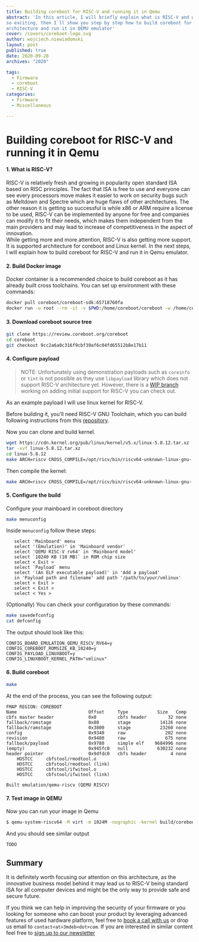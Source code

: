 ```yaml
---
title: Building coreboot for RISC-V and running it in Qemu
abstract: 'In this article, I will briefly explain what is RISC-V and why it is
so exciting, then I`ll show you step by step how to build coreboot for this
architecture and run it in QEMU emulator'
cover: /covers/coreboot-logo.svg
author: wojciech.niewiadomski
layout: post
published: true
date: 2020-09-28
archives: "2020"

tags:
  - Firmware
  - coreboot
  - RISC-V
categories:
  - Firmware
  - Miscellaneous

---
```



# Building coreboot for RISC-V and running it in Qemu

#### 1. What is RISC-V?

RISC-V is relatively fresh and growing in popularity open standard ISA based on
RISC principles. The fact that ISA is free to use and everyone can see every
processors move makes it easier to work on security bugs such as Meltdown and
Spectre which are huge flaws of other architectures. The other reason it is
getting so successful is while x86 or ARM require a license to be used, RISC-V
can be implemented by anyone for free and companies can modify it to fit their
needs, which makes them independent from the main providers and may lead to
increase of competitiveness in the aspect of innovation.  
While getting more and more attention, RISC-V is also getting more support. It
is supported architecture for coreboot and Linux kernel. In the next steps, I
will explain how to build coreboot for RISC-V and run it in Qemu emulator.


#### 2. Build Docker image

Docker container is a recommended choice to build coreboot as it has already
built cross toolchains. You can set up environment with these commands:

```sh
docker pull coreboot/coreboot-sdk:65718760fa
docker run -u root --rm -it -v $PWD:/home/coreboot/coreboot -w /home/coreboot/coreboot coreboot/coreboot-sdk:65718760fa /bin/bash
```

#### 3. Download coreboot source tree

```sh
git clone https://review.coreboot.org/coreboot
cd coreboot
git checkout 9cc2a6a0c316f9cbf39af6c04fd65512b8e17b11
```

#### 4. Configure payload

> NOTE: Unfortunately using demonstration payloads such as `coreinfo` or `tint`
is not possible as they use `libpayload` library which does not support RISC-V
architecture yet. However, there is a [WIP
branch](https://review.coreboot.org/c/coreboot/+/31356) working on adding
initial support for RISC-V you can check out.

As an example payload I will use linux kernel for RISC-V.

Before building it, you'll need RISC-V GNU Toolchain, which
you can build following instructions from this
[repository](https://github.com/riscv/riscv-gnu-toolchain#installation-linux).

Now you can clone and build kernel.

```sh
wget https://cdn.kernel.org/pub/linux/kernel/v5.x/linux-5.8.12.tar.xz
tar -xvf linux-5.8.12.tar.xz
cd linux-5.8.12
make ARCH=riscv CROSS_COMPILE=/opt/ricv/bin/riscv64-unknown-linux-gnu- defconfig
```

Then compile the kernel:

```sh
make ARCH=riscv CROSS_COMPILE=/opt/ricv/bin/riscv64-unknown-linux-gnu- -j $(nproc)
```

#### 5. Configure the build

Configure your mainboard in coreboot directory

```sh
make menuconfig
```

Inside `menuconfig` follow these steps:

```
   select 'Mainboard' menu
   select '(Emulation)' in 'Mainboard vendor'
   select 'QEMU RISC-V rv64' in 'Mainboard model'
   select `10240 KB (10 MB)` in ROM chip size
   select < Exit >
   select `Payload` menu
   select '(An ELF executable payload)' in 'Add a payload'
   in 'Payload path and filename' add path '/path/to/your/vmlinux'
   select < Exit >
   select < Exit >
   select < Yes >
```

(Optionally) You can check your configuration by these commands:

```sh
make savedefconfig
cat defconfig
```

The output should look like this:
```
CONFIG_BOARD_EMULATION_QEMU_RISCV_RV64=y
CONFIG_COREBOOT_ROMSIZE_KB_10240=y
CONFIG_PAYLOAD_LINUXBOOT=y
CONFIG_LINUXBOOT_KERNEL_PATH="vmlinux"
```

#### 6. Build coreboot

```sh
make
```

At the end of the process, you can see the following output:
```
FMAP REGION: COREBOOT
Name                           Offset     Type           Size   Comp
cbfs master header             0x0        cbfs header        32 none
fallback/romstage              0x80       stage           14126 none
fallback/ramstage              0x3800     stage           23260 none
config                         0x9340     raw               202 none
revision                       0x9480     raw               675 none
fallback/payload               0x9780     simple elf    9684996 none
(empty)                        0x945fc0   null           630232 none
header pointer                 0x9dfdc0   cbfs header         4 none
    HOSTCC     cbfstool/rmodtool.o
    HOSTCC     cbfstool/rmodtool (link)
    HOSTCC     cbfstool/ifwitool.o
    HOSTCC     cbfstool/ifwitool (link)

Built emulation/qemu-riscv (QEMU RISCV)

```

#### 7. Test image in QEMU

Now you can run your image in Qemu

```sh
$ qemu-system-riscv64 -M virt -m 1024M -nographic -kernel build/coreboot.rom
```

And you should see similar output

```
TODO
```

## Summary

It is definitely worth focusing our attention on this architecture, as the
innovative business model behind it may lead us to RISC-V being standard ISA for
all computer devices and might be the only way to provide safe and secure
future.

If you think we can help in improving the security of your firmware or you
looking for someone who can boost your product by leveraging advanced features
of used hardware platform, feel free to [book a call with us](https://calendly.com/3mdeb/consulting-remote-meeting)
or drop us email to `contact<at>3mdeb<dot>com`. If you are interested in similar
content feel free to [sign up to our newsletter](http://eepurl.com/doF8GX)

